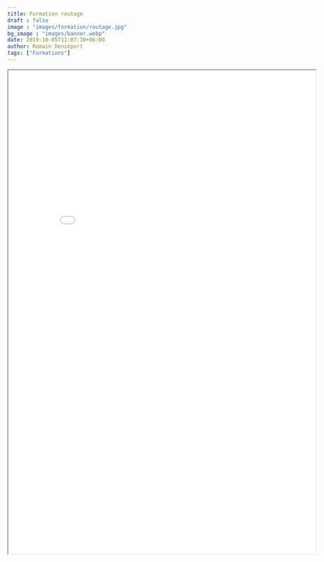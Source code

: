 ```yaml
---
title: Formation routage
draft : false
image : "images/formation/routage.jpg"
bg_image : "images/banner.webp"
date: 2019-10-05T11:07:10+06:00
author: Romain Deniéport
tags: ["Formations"]
---
```


<iframe src="/formation/routage.pdf" height="1100" width="700"></iframe>
